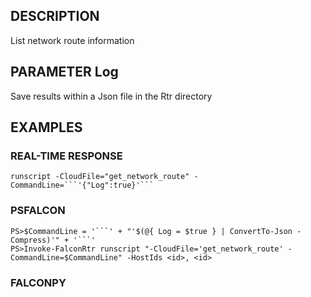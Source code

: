 ## DESCRIPTION
List network route information

## PARAMETER Log
Save results within a Json file in the Rtr directory

## EXAMPLES

### REAL-TIME RESPONSE
```
runscript -CloudFile="get_network_route" -CommandLine=```'{"Log":true}'```
```
### PSFALCON
```
PS>$CommandLine = '```' + "'$(@{ Log = $true } | ConvertTo-Json -Compress)'" + '```'
PS>Invoke-FalconRtr runscript "-CloudFile='get_network_route' -CommandLine=$CommandLine" -HostIds <id>, <id>
```
### FALCONPY
